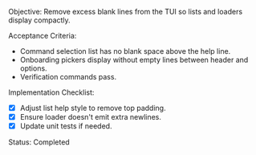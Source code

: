 Objective: Remove excess blank lines from the TUI so lists and loaders display compactly.

Acceptance Criteria:
- Command selection list has no blank space above the help line.
- Onboarding pickers display without empty lines between header and options.
- Verification commands pass.

Implementation Checklist:
- [x] Adjust list help style to remove top padding.
- [x] Ensure loader doesn't emit extra newlines.
 - [x] Update unit tests if needed.

Status: Completed
